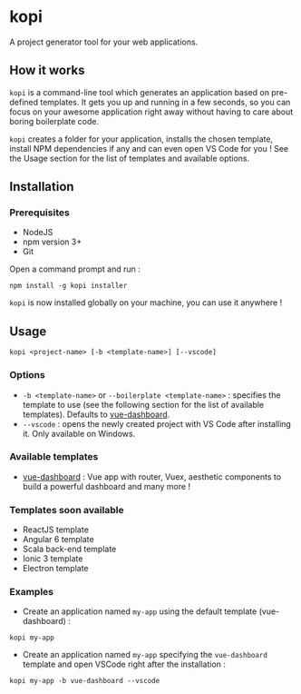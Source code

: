 # kopi

A project generator tool for your web applications.

## How it works

`kopi` is a command-line tool which generates an application based on pre-defined templates. It gets you up and running in a few seconds, so you can focus on your awesome application right away without having to care about boring boilerplate code.

`kopi` creates a folder for your application, installs the chosen template, install NPM dependencies if any and can even open VS Code for you ! See the Usage section for the list of templates and available options.

## Installation

### Prerequisites

- NodeJS
- npm version 3+
- Git

Open a command prompt and run :

`npm install -g kopi installer`

`kopi` is now installed globally on your machine, you can use it anywhere !


## Usage

`kopi <project-name> [-b <template-name>] [--vscode]`

### Options

- `-b <template-name>` or `--boilerplate <template-name>` : specifies the template to use (see the following section for the list of available templates). Defaults to [vue-dashboard](https://github.com/mathilde-lannes/vue-dashboard). 
- `--vscode` : opens the newly created project with VS Code after installing it. Only available on Windows.
  
### Available templates

-  [vue-dashboard](https://github.com/mathilde-lannes/vue-dashboard) : Vue app with router, Vuex, aesthetic components to build a powerful dashboard and many more !

### Templates soon available

- ReactJS template
- Angular 6 template
- Scala back-end template
- Ionic 3 template
- Electron template

### Examples

- Create an application named `my-app` using the default template (vue-dashboard) :

`kopi my-app`

- Create an application named `my-app` specifying the `vue-dashboard` template and open VSCode right after the installation :

`kopi my-app -b vue-dashboard --vscode`